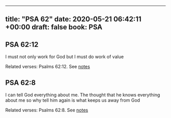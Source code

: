 
---
title: "PSA 62"
date: 2020-05-21 06:42:11 +00:00
draft: false
book: PSA
---

## PSA 62:12

I must not only work for God but I must do work of value

Related verses: Psalms 62:12. See [notes](https://my.bible.com/notes/3434189845236015723)


## PSA 62:8

I can tell God everything about me. The thought that he knows everything about me so why tell him again is what keeps us away from God

Related verses: Psalms 62:8. See [notes](https://my.bible.com/notes/3434186345810747981)

